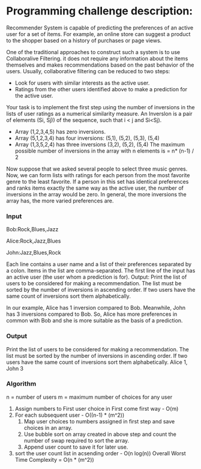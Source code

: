 # Programming challenge description: 
Recommender System is capable of predicting the preferences of an active user for a set of items. For example, an online store can suggest a product to the shopper based on a history of purchases or page views. 

One of the traditional approaches to construct such a system is to use Collaboralive Filtering. it does not require any information about the items themselves and makes recommendations based on the past behavior of the users. Usually, collaborative filtering can be reduced to two steps:
- Look for users with similar interests as the active user.
- Ratings from the other users identified above to make a prediction for the active user.
 
Your task is to implement the first step using the number of inversions in the lists of user ratings as a numerical similarity measure. An Inverslon is a pair of elements (Si, Sj)) of the sequence, such that i < j and Si<Sj).
- Array (1,2,3,4,5) has zero inversions. 
- Array (5,1,2,3,4) has four inversions: (5,1), (5,2), (5,3), (5,4)
- Array (1,3,5,2,4) has three inversions (3,2), (5,2), (5,4)
The maximum possible number of inversions in the array with n elements is = n* (n-1) / 2


Now suppose that we asked several people to select three music genres. Now, we can form lists with ratings for each person from the most favorite genre to the least favorite. If a person in this set has identical preferences and ranks items exactly the same way as the active user, the number of inversions in the array would be zero. In general, the more inversions the array has, the more varied preferences are.

### Input
Bob:Rock,Blues,Jazz

Alice:Rock,Jazz,Blues

John:Jazz,Blues,Rock


Each line contains a user name and a list of their preferences separated by a colon. Items in the list are comma-separated. The first line of the input has an active user (the user whom a prediction is for).
Output: Print the list of users to be considered for making a recommendation. The list must be sorted by the number of inversions in ascending order. If two users have the same count of inversions sort them alphabetically.

In our example, Alice has 1 inversion compared to Bob. Meanwhile, John has 3 inversions compared to Bob. So, Alice has more preferences in common with Bob and she is more suitable as the basis of a prediction.

### Output
Print the list of users to be considered for making a recommendation. The list must be sorted by the number of inversions in ascending order. If two users have the same count of inversions sort them alphabetically.
Alice 1, John 3

### Algorithm
n = number of users
m = maximum number of choices for any user
1. Assign numbers to First user choice in First come first way - O(m)
2. For each subsequent user - O((n-1) * (m^2))
    1. Map user choices to numbers assigned in first step and save choices in an array.
    2. Use bubble sort on array created in above step and count the number of swap required to sort the array.
    3. Append user count to save it for later use.
3. sort the user count list in acsending order - O(n log(n))
Overall Worst Time Complexity = O(n * (m^2))